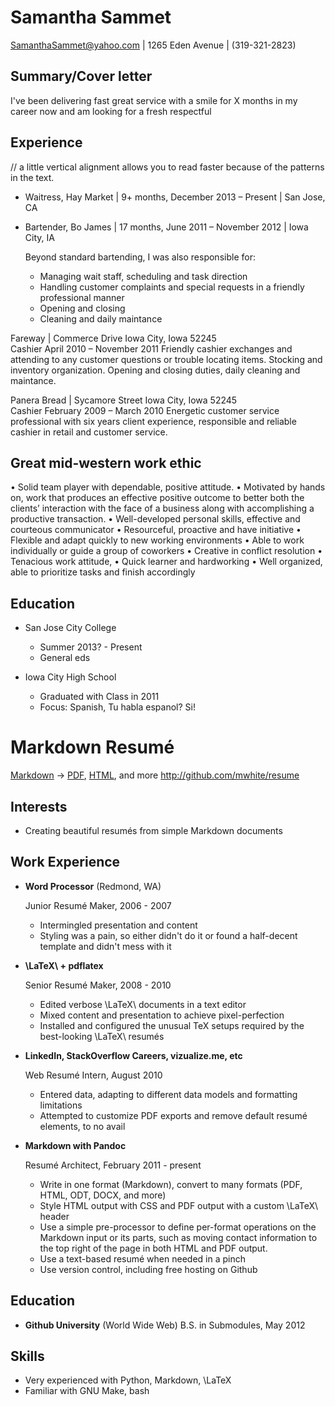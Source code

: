 Samantha Sammet
===============

SamanthaSammet@yahoo.com |  1265 Eden Avenue | (319-321-2823)

Summary/Cover letter
--------------------

I've been delivering fast great service with a smile for X months in my career
now and am looking for a fresh respectful 


Experience
----------

// a little vertical alignment allows you to read faster because of the patterns in the text.
* Waitress, Hay Market | 9+ months, December 2013 – Present   | San Jose, CA
* Bartender, Bo James  | 17 months, June 2011 – November 2012 | Iowa City, IA
  
  Beyond standard bartending, I was also responsible for:
    - Managing wait staff, scheduling and task direction
    - Handling customer complaints and special requests in a friendly professional manner
    - Opening and closing
    - Cleaning and daily maintance

Fareway	 | Commerce Drive Iowa City, Iowa 52245 	
Cashier April 2010 – November 2011
Friendly cashier exchanges and attending to any customer questions or trouble locating items. Stocking and inventory organization. Opening and closing duties, daily cleaning and maintance. 

Panera Bread	 | Sycamore Street Iowa City, Iowa 52245	 	
Cashier February 2009 –  March 2010
Energetic customer service professional with six years client experience, responsible and reliable cashier in retail and customer service.

Great mid-western work ethic
----------------------------
 • Solid team player with dependable, positive attitude.
 • Motivated by hands on, work that produces an effective positive outcome to better both the clients’ interaction with the face of a business along with accomplishing a productive transaction.
 • Well-developed personal skills, effective and courteous communicator
 • Resourceful, proactive and have initiative
 • Flexible and adapt quickly to new working environments
 • Able to work individually or guide a group of coworkers
 • Creative in conflict resolution
 • Tenacious work attitude,
 • Quick learner and hardworking
 • Well organized, able to prioritize tasks and finish accordingly



Education
---------
* San Jose City College
   - Summer 2013? - Present
   - General eds

* Iowa City High School
   - Graduated with Class in 2011
   - Focus: Spanish, Tu habla espanol? Si!


Markdown Resumé
===============

[Markdown](https://raw.github.com/mwhite/resume/master/resume.md) -> [PDF](https://raw.github.com/mwhite/resume/master/resume.pdf), [HTML](http://mwhite.github.com/resume), and more
<http://github.com/mwhite/resume>

Interests
---------

*   Creating beautiful resumés from simple Markdown documents


Work Experience
---------------

*   **Word Processor** (Redmond, WA)

    Junior Resumé Maker, 2006 - 2007

    -   Intermingled presentation and content
    -   Styling was a pain, so either didn't do it or found a half-decent
        template and didn't mess with it

*   **\LaTeX\ + pdflatex**

    Senior Resumé Maker, 2008 - 2010

    -   Edited verbose \LaTeX\ documents in a text editor
    -   Mixed content and presentation to achieve pixel-perfection
    -   Installed and configured the unusual TeX setups required by the
        best-looking \LaTeX\ resumés

*   **LinkedIn, StackOverflow Careers, vizualize.me, etc**

    Web Resumé Intern, August 2010

    -   Entered data, adapting to different data models and formatting
        limitations
    -   Attempted to customize PDF exports and remove default resumé elements,
        to no avail

*   **Markdown with Pandoc**

    Resumé Architect, February 2011 - present

    -   Write in one format (Markdown), convert to many formats (PDF, HTML, ODT,
        DOCX, and more)
    -   Style HTML output with CSS and PDF output with a custom \LaTeX\ header
    -   Use a simple pre-processor to define per-format operations on the
        Markdown input or its parts, such as moving contact information to the
        top right of the page in both HTML and PDF output.
    -   Use a text-based resumé when needed in a pinch
    -   Use version control, including free hosting on Github


Education
---------
  *   **Github University** (World Wide Web)
      B.S. in Submodules, May 2012

Skills
------
  *   Very experienced with Python, Markdown, \LaTeX
  *   Familiar with GNU Make, bash
